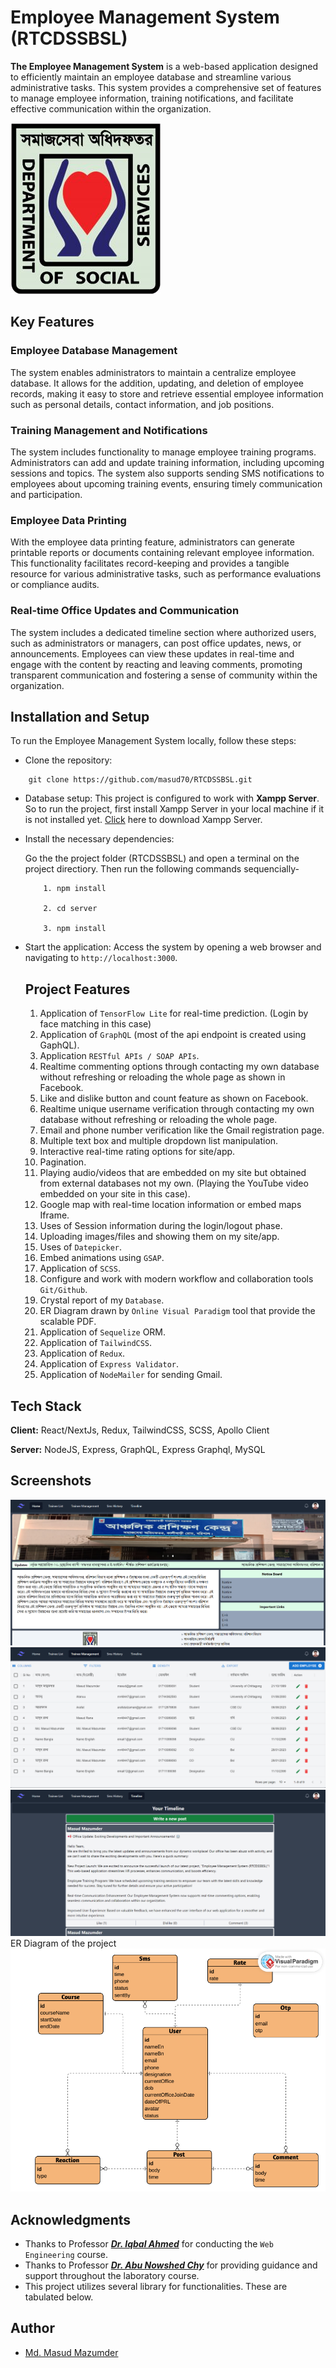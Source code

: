 # Employee Management System (RTCDSSBSL)
**The Employee Management System** is a web-based application designed to efficiently maintain an employee database and streamline various administrative tasks. This system provides a comprehensive set of features to manage employee information, training notifications, and facilitate effective communication within the organization.

![Logo](https://github.com/masud70/RTCDSSBSL/blob/main/public/uploads/images/dss-logo.jpg?raw=true)


## Key Features

### Employee Database Management
The system enables administrators to maintain a centralize employee database. It allows for the addition, updating, and deletion of employee records, making it easy to store and retrieve essential employee information such as personal details, contact information, and job positions.

### Training Management and Notifications
The system includes functionality to manage employee training programs. Administrators can add and update training information, including upcoming sessions and topics. The system also supports sending SMS notifications to employees about upcoming training events, ensuring timely communication and participation.

### Employee Data Printing
With the employee data printing feature, administrators can generate printable reports or documents containing relevant employee information. This functionality facilitates record-keeping and provides a tangible resource for various administrative tasks, such as performance evaluations or compliance audits.

### Real-time Office Updates and Communication
The system includes a dedicated timeline section where authorized users, such as administrators or managers, can post office updates, news, or announcements. Employees can view these updates in real-time and engage with the content by reacting and leaving comments, promoting transparent communication and fostering a sense of community within the organization.
## Installation and Setup

To run the Employee Management System locally, follow these steps:

+ Clone the repository:
```
    git clone https://github.com/masud70/RTCDSSBSL.git
```
+ Database setup:
    This project is configured to work with **Xampp Server**. So to run the project, first install Xampp Server in your local machine if it is not installed yet. [Click](https://www.apachefriends.org/) here to download Xampp Server.

+ Install the necessary dependencies:

    Go the the project folder (RTCDSSBSL) and open a terminal on the project directiory. Then run the following commands sequencially-
    ```
        1. npm install

        2. cd server

        3. npm install
    ```

+ Start the application:
    Access the system by opening a web browser and navigating to `http://localhost:3000`.
    ## Project Features

    1. Application of `TensorFlow Lite` for real-time prediction. (Login by face matching in this case)
    2. Application of `GraphQL` (most of the api endpoint is created using GaphQL).
    3. Application `RESTful APIs / SOAP APIs`.
    4. Realtime commenting options through contacting my own database without refreshing or reloading the whole page as shown in Facebook.
    5. Like and dislike button and count feature as shown on Facebook.
    6. Realtime unique username verification through contacting my own database without refreshing or reloading the whole page.
    7. Email and phone number verification like the Gmail registration page.
    8. Multiple text box and multiple dropdown list manipulation.
    9. Interactive real-time rating options for site/app.
    10. Pagination.
    11. Playing audio/videos that are embedded on my site but obtained from external databases not my own. (Playing the YouTube video embedded on your site in this case).
    12. Google map with real-time location information or embed maps Iframe.
    13. Uses of Session information during the login/logout phase. 
    14. Uploading images/files and showing them on my site/app.
    15. Uses of `Datepicker`.
    16. Embed animations using `GSAP`.
    17. Application of `SCSS`.
    18. Configure and work with modern workflow and collaboration tools `Git/Github`.
    19. Crystal report of my `Database`.
    20. ER Diagram drawn by `Online Visual Paradigm` tool that provide the scalable PDF.
    21. Application of `Sequelize` ORM.
    22. Application of `TailwindCSS`.
    23. Application of `Redux`.
    24. Application of `Express Validator`.
    25. Application of `NodeMailer` for sending Gmail.

## Tech Stack

**Client:** React/NextJs, Redux, TailwindCSS, SCSS, Apollo Client

**Server:** NodeJS, Express, GraphQL, Express Graphql, MySQL


## Screenshots

![App Screenshot](https://github.com/masud70/RTCDSSBSL/blob/main/public/uploads/images/screenshot-1.png?raw=true)
![App Screenshot](https://github.com/masud70/RTCDSSBSL/blob/main/public/uploads/images/screenshot-2.png?raw=true)
![App Screenshot](https://github.com/masud70/RTCDSSBSL/blob/main/public/uploads/images/screenshot-3.png?raw=true)
ER Diagram of the project
![App Screenshot](https://github.com/masud70/RTCDSSBSL/blob/main/public/uploads/images/erd.png?raw=true)

## Acknowledgments

- Thanks to Professor ***[Dr. Iqbal Ahmed](https://cu.ac.bd/public_profile/index.php?ein=4635)*** for conducting the `Web Engineering` course.
- Thanks to Professor ***[Dr. Abu Nowshed Chy](https://cu.ac.bd/public_profile/index.php?ein=5905)*** for providing guidance and support throughout the laboratory course.
- This project utilizes several library for functionalities. These are tabulated below.

## Author

- [Md. Masud Mazumder](https://www.github.com/masud70)

